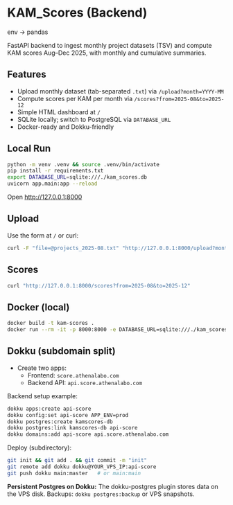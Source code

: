# KAM_Scores (Backend)

env -> pandas

FastAPI backend to ingest monthly project datasets (TSV) and compute KAM scores Aug–Dec 2025,
with monthly and cumulative summaries.

## Features
- Upload monthly dataset (tab-separated `.txt`) via `/upload?month=YYYY-MM`
- Compute scores per KAM per month via `/scores?from=2025-08&to=2025-12`
- Simple HTML dashboard at `/`
- SQLite locally; switch to PostgreSQL via `DATABASE_URL`
- Docker-ready and Dokku-friendly

## Local Run

```bash
python -m venv .venv && source .venv/bin/activate
pip install -r requirements.txt
export DATABASE_URL=sqlite:///./kam_scores.db
uvicorn app.main:app --reload
```

Open http://127.0.0.1:8000

## Upload
Use the form at `/` or curl:
```bash
curl -F "file=@projects_2025-08.txt" "http://127.0.0.1:8000/upload?month=2025-08"
```

## Scores
```bash
curl "http://127.0.0.1:8000/scores?from=2025-08&to=2025-12"
```

## Docker (local)
```bash
docker build -t kam-scores .
docker run --rm -it -p 8000:8000 -e DATABASE_URL=sqlite:///./kam_scores.db kam-scores
```

## Dokku (subdomain split)
- Create two apps:
  - Frontend: `score.athenalabo.com`
  - Backend API: `api.score.athenalabo.com`

Backend setup example:
```bash
dokku apps:create api-score
dokku config:set api-score APP_ENV=prod
dokku postgres:create kamscores-db
dokku postgres:link kamscores-db api-score
dokku domains:add api-score api.score.athenalabo.com
```

Deploy (subdirectory):
```bash
git init && git add . && git commit -m "init"
git remote add dokku dokku@YOUR_VPS_IP:api-score
git push dokku main:master   # or main:main
```

**Persistent Postgres on Dokku:** The dokku-postgres plugin stores data on the VPS disk.
Backups: `dokku postgres:backup` or VPS snapshots.
